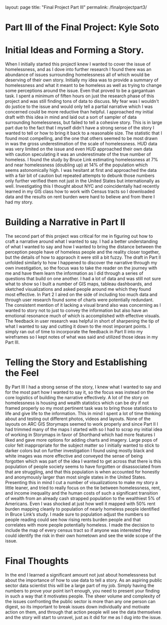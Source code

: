 layout: page title: "Final Project Part III"
permalink: /finalprojectpart3/


# Part III of the Final Project: Kyle Soto

# Initial Ideas and Forming a Story.
When I initially started this projectI knew I wanted to cover the issue of homelessness, and as I dove into further research I found there was an abundance of issues surrounding
homelessness all of which would be deserving of their own story. Initially my idea was to provide a summary of homelessness and what it meant to be homeless as well as trying 
to change some perceptions around the issue. Even that proved to be a gargantuan task. I spent a minimum of fiften hours on just the research phase of this project and was still 
finding tons of data to discuss. My fear was I wouldn't do justice to the issue and would only tell a partial narrative which I was concerned could be more reductive than helpful. I approached my initial draft with this idea in mind and laid out a sort of sampler of data surrounding homelessness, but failed to tell a cohesive story. This is in large part due to the fact that I myself didn't have a strong sense of the story I wanted to tell or how to bring it back to a reasonable size. The statistic that I found most compelling, and the one that others seemed to be most drawn in was the gross underestimation of the scale of homelessness. HUD data was very limited on the issue and even HUD approached their own data with caution speculating it was an underestimate of the true number of homeless. I found the study by Bruce Link estimating homelessness at 7% and near homelessness (doubling up) at 14% of the population which seems astonomically high. I was hesitant at first and approached the data with a fair bit of caution but repeated attempts to debunk those numbers only further verified them not just in the United States but internationally as well. Investigating this I thought about NYC and coincidentally had recently learned in my GIS class how to work with Census tracts so I downloaded data and the results on rent burden were hard to believe and from there I had my story.


# Building a Narrative in Part II
The second part of this project was critical for me in figuring out how to craft a narrative around what I wanted to say. I had a better understanding of what I wanted to say and how I wanted to bring the distance between the perception people have of homeless people and the reality closer together, but the details of how to appraoch it were still a bit fuzzy. The draft in Part II unfolded similarly to how I happened to discover the narrative through my own investigation, so the focus was to take the reader on the journey with me and have them learn the information as I did through a series of questions that build on one another. I had a lot of data and was still not sure what to show so I built a number of GIS maps, tableau dashboards, and sketched visualizations and asked people around me which they found most effective. In Part 2 I aired on the side of including too much data and through user research found some of charts were potentially redundant. The consistent mention of it lacking a visual brand also was concerning as I wanted to story not to just to convey the information but also have an emotional resonance much of which is accomplished with effective visuals. The feedback in user research was helpful in short of sharpening the tip of what I wanted to say and cutting it down to the most imporant points. I simply ran out of time to incorporate the feedback in Part II into my wireframes so I kept notes of what was said and utilized those ideas in my Part III.


# Telling the Story and Establishing the Feel
By Part III I had a strong sense of the story, I knew what I wanted to say and for the most part how I wanted to say it, so the focus was instead on the core logistics of building the narrative effectively. A lot of the story on homelessness is housing and wealth statistics which can be dry if not framed properly so my most pertinent task was to bring those statistics to life and give life to the information. This in mind I spent a lot of time thinking about and testing out different photos, videos and layouts. None of the layouts on ARC GIS Storymaps seemed to work properly and since Part II I had trimmed many of the maps I started with so I had to scrap my initial idea of working in Storymaps in favor of Shorthand which had more features I liked and gave more options for adding charts and imagery. Large pops of color felt inappropriate for the subject matter so I initially wanted to stick to darker colors but on further investigation I found using mostly black and white images was more effective and conveyed the sense of being forgotten which was part of the idea I wanted to get across that there is this population of people society seems to have forgotten or disassociated from that are struggling, and that this population is when accounted for honestly and anonymously larger than most single states in the United States. Presenting this in mind I cut a number of visualizations to make my story a little leaner, and tried to really focus on the tie between homelessness, rent, and income inequality and the human costs of such a significant transition of wealth from an already cash strapped population to the wealthiest 5% of Americans. Even I was shocked at just how well it mapped with 50% rent burden mapping cleanly to population of nearly homeless people identified in Bruce Link’s study. I made sure to population adjust the numbers so people reading could see how rising rents burden people and that correlates with more people potentially homeless. I made the decision to include the map of every census tract so if anyone was interested they could identify the risk in their own hometown and see the wide scope of the issue. 

# Final Thoughts
In the end I learned a significant amount not just about homelessness but about the importance of how to use data to tell a story. As an aspiring public sector data scientist this will be a large part of my job. Simply having the numbers to prove your point isn’t enough, you need to present your finding in such a way that it motivates people. The sheer volume and complexity of the issues confronting the public sector is more than any one person can digest, so its important to break issues down individually and motivate action on them, and through that action people will see the data themselves and the story will start to unravel, just as it did for me as I dug into the issue. 
